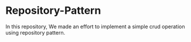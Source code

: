 # Repository-Pattern
In this repository, We made an effort to implement a simple crud operation using repository pattern.
